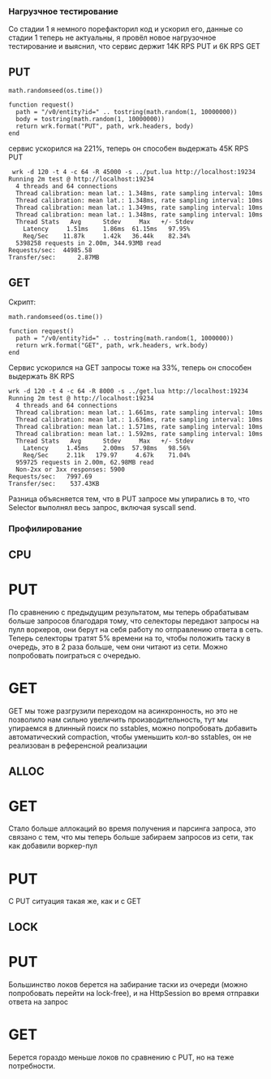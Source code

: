 ### Нагрузчное тестирование

Со стадии 1 я немного порефакторил код и ускорил его, данные со стадии 1 теперь не актуальны,
я провёл новое нагрузочное тестирование и выяснил, что сервис держит 14K RPS PUT и 6K RPS GET

## PUT
```
math.randomseed(os.time())

function request()
  path = "/v0/entity?id=" .. tostring(math.random(1, 10000000))
  body = tostring(math.random(1, 10000000))
  return wrk.format("PUT", path, wrk.headers, body)
end
```

сервис ускорился на 221%, теперь он способен выдержать 45K RPS PUT
```
 wrk -d 120 -t 4 -c 64 -R 45000 -s ../put.lua http://localhost:19234
Running 2m test @ http://localhost:19234
  4 threads and 64 connections
  Thread calibration: mean lat.: 1.348ms, rate sampling interval: 10ms
  Thread calibration: mean lat.: 1.348ms, rate sampling interval: 10ms
  Thread calibration: mean lat.: 1.349ms, rate sampling interval: 10ms
  Thread calibration: mean lat.: 1.348ms, rate sampling interval: 10ms
  Thread Stats   Avg      Stdev     Max   +/- Stdev
    Latency     1.51ms    1.86ms  61.15ms   97.95%
    Req/Sec    11.87k     1.42k   36.44k    82.34%
  5398258 requests in 2.00m, 344.93MB read
Requests/sec:  44985.58
Transfer/sec:      2.87MB
```

## GET
Скрипт:
```
math.randomseed(os.time())

function request()
  path = "/v0/entity?id=" .. tostring(math.random(1, 1000000))
  return wrk.format("GET", path, wrk.headers, wrk.body)
end
```
Сервис ускорился на GET запросы тоже на 33%, теперь он способен выдержать 8K RPS
```
wrk -d 120 -t 4 -c 64 -R 8000 -s ../get.lua http://localhost:19234
Running 2m test @ http://localhost:19234
  4 threads and 64 connections
  Thread calibration: mean lat.: 1.661ms, rate sampling interval: 10ms
  Thread calibration: mean lat.: 1.636ms, rate sampling interval: 10ms
  Thread calibration: mean lat.: 1.571ms, rate sampling interval: 10ms
  Thread calibration: mean lat.: 1.592ms, rate sampling interval: 10ms
  Thread Stats   Avg      Stdev     Max   +/- Stdev
    Latency     1.45ms    2.00ms  57.98ms   98.56%
    Req/Sec     2.11k   179.97     4.67k    71.04%
  959725 requests in 2.00m, 62.98MB read
  Non-2xx or 3xx responses: 5900
Requests/sec:   7997.69
Transfer/sec:    537.43KB
```

Разница объясняется тем, что в PUT запросе мы упирались в то, что Selector выполнял весь запрос, включая syscall send.

### Профилирование

## CPU

# PUT

По сравнению с предыдущим результатом, мы теперь обрабатывам больше запросов благодаря тому, что селекторы передают запросы на пулл воркеров,
они берут на себя работу по отправлению ответа в сеть. Теперь селекторы тратят 5% времени на то, чтобы положить таску в очередь, это в 2 раза больше, чем они читают из сети.
Можно попробовать поиграться с очередью.

# GET

GET мы тоже разгрузили переходом на асинхронность, но это не позволило нам сильно увеличить производительность, тут
мы упираемся в длинный поиск по sstables, можно попробовать добавить автоматический compaction, чтобы уменьшить кол-во sstables,
он не реализован в референсной реализации

## ALLOC

# GET

Стало больше аллокаций во время получения и парсинга запроса, это связано с тем, что мы
теперь больше забираем запросов из сети, так как добавили воркер-пул

# PUT

С PUT ситуация такая же, как и с GET

## LOCK

# PUT

Большинство локов берется на забирание таски из очереди (можно попробовать перейти на lock-free),
и на HttpSession во время отправки ответа на запрос

# GET

Берется гораздо меньше локов по сравнению с PUT, но на теже потребности.